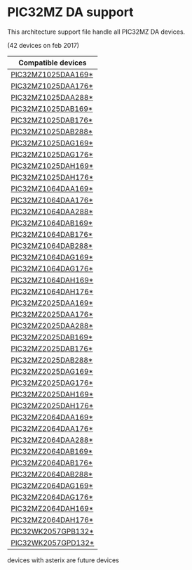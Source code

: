# PIC32MZ DA support

This architecture support file handle all PIC32MZ DA devices.

(42 devices on feb 2017)

|Compatible devices|
|---------|
|[PIC32MZ1025DAA169*](http://microchip.com/PIC32MZ1025DAA169)|
|[PIC32MZ1025DAA176*](http://microchip.com/PIC32MZ1025DAA176)|
|[PIC32MZ1025DAA288*](http://microchip.com/PIC32MZ1025DAA288)|
|[PIC32MZ1025DAB169*](http://microchip.com/PIC32MZ1025DAB169)|
|[PIC32MZ1025DAB176*](http://microchip.com/PIC32MZ1025DAB176)|
|[PIC32MZ1025DAB288*](http://microchip.com/PIC32MZ1025DAB288)|
|[PIC32MZ1025DAG169*](http://microchip.com/PIC32MZ1025DAG169)|
|[PIC32MZ1025DAG176*](http://microchip.com/PIC32MZ1025DAG176)|
|[PIC32MZ1025DAH169*](http://microchip.com/PIC32MZ1025DAH169)|
|[PIC32MZ1025DAH176*](http://microchip.com/PIC32MZ1025DAH176)|
|[PIC32MZ1064DAA169*](http://microchip.com/PIC32MZ1064DAA169)|
|[PIC32MZ1064DAA176*](http://microchip.com/PIC32MZ1064DAA176)|
|[PIC32MZ1064DAA288*](http://microchip.com/PIC32MZ1064DAA288)|
|[PIC32MZ1064DAB169*](http://microchip.com/PIC32MZ1064DAB169)|
|[PIC32MZ1064DAB176*](http://microchip.com/PIC32MZ1064DAB176)|
|[PIC32MZ1064DAB288*](http://microchip.com/PIC32MZ1064DAB288)|
|[PIC32MZ1064DAG169*](http://microchip.com/PIC32MZ1064DAG169)|
|[PIC32MZ1064DAG176*](http://microchip.com/PIC32MZ1064DAG176)|
|[PIC32MZ1064DAH169*](http://microchip.com/PIC32MZ1064DAH169)|
|[PIC32MZ1064DAH176*](http://microchip.com/PIC32MZ1064DAH176)|
|[PIC32MZ2025DAA169*](http://microchip.com/PIC32MZ2025DAA169)|
|[PIC32MZ2025DAA176*](http://microchip.com/PIC32MZ2025DAA176)|
|[PIC32MZ2025DAA288*](http://microchip.com/PIC32MZ2025DAA288)|
|[PIC32MZ2025DAB169*](http://microchip.com/PIC32MZ2025DAB169)|
|[PIC32MZ2025DAB176*](http://microchip.com/PIC32MZ2025DAB176)|
|[PIC32MZ2025DAB288*](http://microchip.com/PIC32MZ2025DAB288)|
|[PIC32MZ2025DAG169*](http://microchip.com/PIC32MZ2025DAG169)|
|[PIC32MZ2025DAG176*](http://microchip.com/PIC32MZ2025DAG176)|
|[PIC32MZ2025DAH169*](http://microchip.com/PIC32MZ2025DAH169)|
|[PIC32MZ2025DAH176*](http://microchip.com/PIC32MZ2025DAH176)|
|[PIC32MZ2064DAA169*](http://microchip.com/PIC32MZ2064DAA169)|
|[PIC32MZ2064DAA176*](http://microchip.com/PIC32MZ2064DAA176)|
|[PIC32MZ2064DAA288*](http://microchip.com/PIC32MZ2064DAA288)|
|[PIC32MZ2064DAB169*](http://microchip.com/PIC32MZ2064DAB169)|
|[PIC32MZ2064DAB176*](http://microchip.com/PIC32MZ2064DAB176)|
|[PIC32MZ2064DAB288*](http://microchip.com/PIC32MZ2064DAB288)|
|[PIC32MZ2064DAG169*](http://microchip.com/PIC32MZ2064DAG169)|
|[PIC32MZ2064DAG176*](http://microchip.com/PIC32MZ2064DAG176)|
|[PIC32MZ2064DAH169*](http://microchip.com/PIC32MZ2064DAH169)|
|[PIC32MZ2064DAH176*](http://microchip.com/PIC32MZ2064DAH176)|
|[PIC32WK2057GPB132*](http://microchip.com/PIC32WK2057GPB132)|
|[PIC32WK2057GPD132*](http://microchip.com/PIC32WK2057GPD132)|

devices with asterix are future devices
